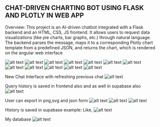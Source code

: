 <h2>CHAT-DRIVEN CHARTING BOT USING FLASK AND PLOTLY IN WEB APP</h2>

Overview:
This project is an AI-driven chatbot integrated with a Flask backend and an HTML, CSS, JS 
frontend. 
It allows users to request data visualizations (like pie charts, bar graphs, etc.) through 
natural language. 
The backend parses the message, maps it to a corresponding Plotly chart template from a 
predefined JSON, and returns the chart, which is rendered on the angular web 
interface

![alt text](./images/image.png)
![alt text](./images/image2.png)
![alt text](./images/image-1.png)
![alt text](./images/image-2.png)
![alt text](./images/image-3.png)
![alt text](./images/image-4.png)
![alt text](./images/image-5.png)
![alt text](./images/image-6.png)
![alt text](./images/image-7.png)
![alt text](./images/image-8.png)
![alt text](./images/image-9.png)
![alt text](./images/image-10.png)

New Chat Interface with refreshing previous chat
![alt text](./images/image-11.png)

Query history is saved in frontend also and as well in supabase also
![alt text](./images/image-12.png)

User can export in png,svg and json form 
![alt text](./images/image-13.png)
![alt text](./images/image-14.png)
![alt text](./images/image-15.png)

History is saved in supabase
example: Like,
![alt text](./images/image-16.png)

My database
![alt text](./images/image-17.png)
